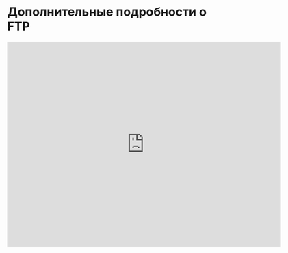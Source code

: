 # Дополнительные подробности о FTP
<iframe width="640" height="480" src="https://www.youtube.com/embed/XnWb0YV7dk4?list=PLU-TUGRFxOHjGFH9FgsIatv0HB9fAcAgH" frameborder="0" allowfullscreen></iframe>
